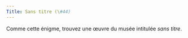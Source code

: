 ```yaml
---
Title: Sans titre (\#44)
---
```


Comme cette énigme, trouvez une œuvre du musée intitulée *sans titre*.

